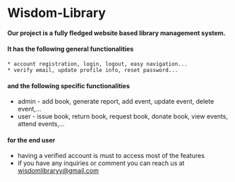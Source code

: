 # Wisdom-Library

#### Our project is a fully fledged website based library management system.
#### It has the following general functionalities
    * account registration, login, logout, easy navigation...
    * verify email, update profile info, reset password...
    
#### and the following specific functionalities 
  * admin - add book, generate report, add event, update event, delete event,...
  * user - issue book, return book, request book, donate book, view events, attend events,... 
  
#### for the end user
  * having a verified account is must to access most of the features
  * if you have any inquiries or comment you can reach us at wisdomlibraryy@gmail.com
